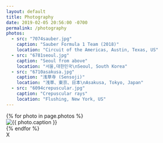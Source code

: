 ```yaml
---
layout: default
title: Photography
date: 2019-02-05 20:56:00 -0700
permalink: /photography
photos:
  - src: "7074sauber.jpg"
    caption: "Sauber Formula 1 Team (2018)"
    location: "Circuit of the Americas, Austin, Texas, US"
  - src: "6781seoul.jpg"
    caption: "Seoul from above"
    location: "서울,대한민국\nSeoul, South Korea"
  - src: "6710asakusa.jpg"
    caption: "浅草寺 (Sensoji)"
    location: "浅草、東京、日本\nAsakusa, Tokyo, Japan"
  - src: "6094crepuscular.jpg"
    caption: "Crepuscular rays"
    location: "Flushing, New York, US"
---
```


<div id="masonry" class="masonry">
{% for photo in page.photos %}
  <div class="item">
    <div class="content">
      <img src="/assets/photography/thumbnails/{{ photo.src }}" full-src="/assets/photography/{{ photo.src }}" alt="{{ photo.caption }}" location="{{ photo.location }}"/>
    </div>
  </div> {% endfor %}
</div>

<div id="modal" class="modal">
  <div id="modal-close">X</div>
  <div class="modal-inner">
    <img id="modal-image" src="" alt=""/>
    <div class="info">
      <div class="title">
        <div id="caption"></div>
        <div id="location"></div>
      </div>
      <div class="shot-info">
        <div class="camera-info">
          <div id="camera-model"></div>
          <div id="lens-model"></div>
        </div>
        <div class="image-info">
          <div id="aperture"></div>
          <div id="shutter-speed"></div>
          <div id="focal-length"></div>
          <div id="iso"></div>
        </div>
      </div>
    </div>
  </div>
</div>

<script type="text/javascript" src="/assets/js/exif.js" async></script>
<script type="text/javascript">
(function() {
  function getExifData(imageNode, cb) {
    EXIF.getData(imageNode, function() {
      var exifData = EXIF.getAllTags(this);
      cb(exifData);
    });
  }

  document.getElementById('masonry').addEventListener('click', function(ev) {
      var target = ev.target;
      if (target.nodeName == "IMG") {
        var modalImage = document.getElementById('modal-image');
        if (modalImage.getAttribute('src') != target.getAttribute('full-src')) {
          document.getElementById('caption').innerText = "Loading";
          document.getElementById('location').innerText = "";
          document.getElementById('camera-model').innerText = ""
          document.getElementById('lens-model').innerText = ""
          document.getElementById('aperture').innerText = "";
          document.getElementById('focal-length').innerText = "";
          document.getElementById('iso').innerText = "";
          document.getElementById('shutter-speed').innerText = "";

          modalImage.setAttribute('src', target.getAttribute('full-src'));
          modalImage.setAttribute('alt', target.getAttribute('alt'));
          modalImage.exifdata = null;
        }
        document.getElementById('modal').className = "modal active";

        function onImageLoad() {
          getExifData(modalImage, function(exifData) {
            document.getElementById('caption').innerText = target.getAttribute('alt');
            document.getElementById('location').innerText = target.getAttribute('location');
            document.getElementById('camera-model').innerText = exifData.Model;
            if (exifData.LensModel == "EF-S18-135mm f/3.5-5.6 IS") {
              document.getElementById('lens-model').innerText = "Canon EF-S 18-135mm f/3.5-5.6 IS";
            } else {
              document.getElementById('lens-model').innerText = exifData.LensModel;
            }
            document.getElementById('aperture').innerText = "Aperture: f/" + Math.round(Math.pow(2, exifData.ApertureValue/2));
            document.getElementById('iso').innerText = "ISO: " + Math.round(exifData.ISOSpeedRatings);
            document.getElementById('focal-length').innerText = "Focal length: " + Math.round(exifData.FocalLength) + "mm";

            var shutterSpeed = Math.pow(2, exifData.ShutterSpeedValue)
            var shutterSpeedText = "Shutter speed: "
            if (shutterSpeed <= 1) {
              shutterSpeedText += Math.round((1/shutterSpeed) * 10) / 10;
            } else {
              shutterSpeedText += "1/" + Math.round(shutterSpeed);
            }
            shutterSpeedText += "s"
            document.getElementById('shutter-speed').innerText = shutterSpeedText;
          });
          modalImage.removeEventListener('load', onImageLoad);
        }

        if (modalImage.complete) {
          onImageLoad();
        } else {
          modalImage.addEventListener('load', onImageLoad)
        }
      }
  });

  function closeModal() {
    document.getElementById('modal').className = "modal";
  }

  document.getElementById('modal').addEventListener('click', function(ev) {
    if (ev.target.nodeName == "DIV" && ev.target.className == "modal-inner") {
      closeModal();
    }
  });

  var KEYCODE_MAP = {
    13: "ENTER",
    27: "ESC",
    32: "SPACE"
  };
  document.addEventListener('keyup', function(ev) {
    if (KEYCODE_MAP[ev.keyCode]) {
      closeModal();
    }
  });
  document.getElementById('modal-close').addEventListener('click', function(ev) {
    closeModal();
  });
})();
</script>
